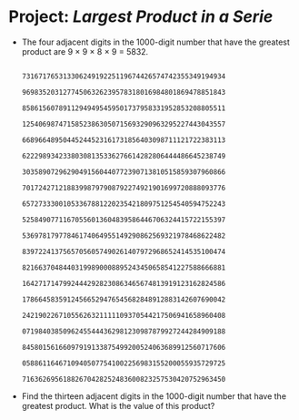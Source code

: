 # Project: *Largest Product in a Serie*

* The four adjacent digits in the 1000-digit number that have the greatest product are 9 × 9 × 8 × 9 = 5832.

                              73167176531330624919225119674426574742355349194934
                              96983520312774506326239578318016984801869478851843
                              85861560789112949495459501737958331952853208805511
                              12540698747158523863050715693290963295227443043557
                              66896648950445244523161731856403098711121722383113
                              62229893423380308135336276614282806444486645238749
                              30358907296290491560440772390713810515859307960866
                              70172427121883998797908792274921901699720888093776
                              65727333001053367881220235421809751254540594752243
                              52584907711670556013604839586446706324415722155397
                              53697817977846174064955149290862569321978468622482
                              83972241375657056057490261407972968652414535100474
                              82166370484403199890008895243450658541227588666881
                              16427171479924442928230863465674813919123162824586
                              17866458359124566529476545682848912883142607690042
                              24219022671055626321111109370544217506941658960408
                              07198403850962455444362981230987879927244284909188
                              84580156166097919133875499200524063689912560717606
                              05886116467109405077541002256983155200055935729725
                              71636269561882670428252483600823257530420752963450

* Find the thirteen adjacent digits in the 1000-digit number that have the greatest product. What is the value of this product?
